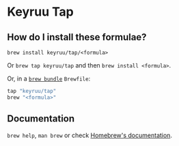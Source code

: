 # Keyruu Tap

## How do I install these formulae?

`brew install keyruu/tap/<formula>`

Or `brew tap keyruu/tap` and then `brew install <formula>`.

Or, in a [`brew bundle`](https://github.com/Homebrew/homebrew-bundle) `Brewfile`:

```ruby
tap "keyruu/tap"
brew "<formula>"
```

## Documentation

`brew help`, `man brew` or check [Homebrew's documentation](https://docs.brew.sh).
